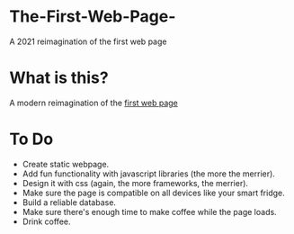 # The-First-Web-Page-
A 2021 reimagination of the first web page

# What is this? #
A modern reimagination of the [first web page](http://info.cern.ch/hypertext/WWW/TheProject.html)

# To Do #
* Create static webpage. 
* Add fun functionality with javascript libraries (the more the merrier). 
* Design it with css (again, the more frameworks, the merrier). 
* Make sure the page is compatible on all devices like your smart fridge. 
* Build a reliable database. 
* Make sure there's enough time to make coffee while the page loads. 
* Drink coffee. 
